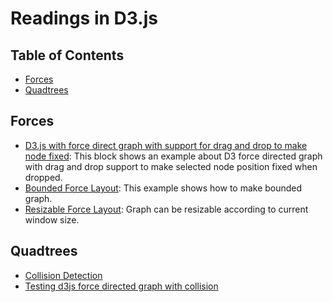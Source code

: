 # Readings in D3.js

## <a name='TOC'>Table of Contents</a>

* [Forces](#forces)
* [Quadtrees](#quadtrees)

## <a name='forces-d3-force'>Forces

* [D3.js with force direct graph with support for drag and drop to make node fixed](http://bl.ocks.org/norrs/2883411): This block shows an example about D3 force directed graph with drag and drop support to make selected node position fixed when dropped.
* [Bounded Force Layout](http://bl.ocks.org/mbostock/1129492): This example shows how to make bounded graph.
* [Resizable Force Layout](https://bl.ocks.org/mbostock/3355967): Graph can be resizable according to current window size.

## <a name='quadtrees'>Quadtrees

* [Collision Detection](https://bl.ocks.org/mbostock/3231298)
* [Testing d3js force directed graph with collision](http://bl.ocks.org/nilanjenator/10574638)
